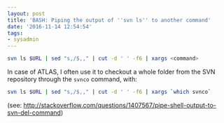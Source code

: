 ```yaml
---
layout: post
title: 'BASH: Piping the output of ''svn ls'' to another command'
date: '2016-11-14 12:54:54'
tags:
- sysadmin
---
```



```bash
svn ls $URL | sed "s,/$,," | cut -d ' ' -f6 | xargs <command>
```

In case of ATLAS, I often use it to checkout a whole folder from the SVN repository through the ```svnco``` command, with:

```bash
svn ls $URL | sed "s,/$,," | cut -d ' ' -f6 | xargs `which svnco`
```

(see: http://stackoverflow.com/questions/1407567/pipe-shell-output-to-svn-del-command)
